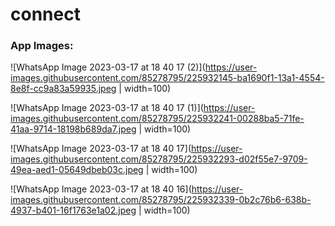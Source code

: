 # connect
<h3>App Images: </h3>

![WhatsApp Image 2023-03-17 at 18 40 17 (2)](https://user-images.githubusercontent.com/85278795/225932145-ba1690f1-13a1-4554-8e8f-cc9a83a59935.jpeg | width=100)

![WhatsApp Image 2023-03-17 at 18 40 17 (1)](https://user-images.githubusercontent.com/85278795/225932241-00288ba5-71fe-41aa-9714-18198b689da7.jpeg | width=100)

![WhatsApp Image 2023-03-17 at 18 40 17](https://user-images.githubusercontent.com/85278795/225932293-d02f55e7-9709-49ea-aed1-05649dbeb03c.jpeg | width=100)

![WhatsApp Image 2023-03-17 at 18 40 16](https://user-images.githubusercontent.com/85278795/225932339-0b2c76b6-638b-4937-b401-16f1763e1a02.jpeg | width=100)
